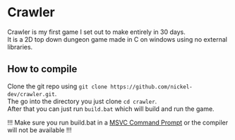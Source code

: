 # Crawler
Crawler is my first game I set out to make entirely in 30 days.  
It is a 2D top down dungeon game made in C on windows using no external libraries.    

## How to compile
Clone the git repo using `git clone https://github.com/nickel-dev/crawler.git`.  
The go into the directory you just clone `cd crawler`.  
After that you can just run `build.bat` which will build and run the game.    

!!! Make sure you run build.bat in a [MSVC Command Prompt](https://learn.microsoft.com/en-us/visualstudio/ide/reference/command-prompt-powershell?view=vs-2022) or the compiler will not be available !!!